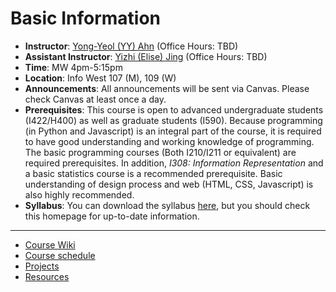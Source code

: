 # Basic Information

- **Instructor**: [Yong-Yeol (YY) Ahn](http://yongyeol.com) (Office Hours: TBD)
- **Assistant Instructor**: [Yizhi (Elise) Jing](http://yzjing.github.io/) (Office Hours: TBD)
- **Time**: MW 4pm-5:15pm
- **Location**: Info West 107 (M), 109 (W)
- **Announcements**: All announcements will be sent via Canvas. Please check Canvas at least once a day. 
- **Prerequisites**: This course is open to advanced undergraduate students (I422/H400) as well as graduate students (I590). Because programming (in Python and Javascript) is an integral part of the course, it is required to have good understanding and working knowledge of programming. The basic programming courses (Both I210/I211 or equivalent) are required prerequisites. In addition, *I308: Information Representation* and a basic statistics course is a recommended prerequisite. Basic understanding of design process and web (HTML, CSS, Javascript) is also highly recommended.
- **Syllabus**: You can download the syllabus [here](http://yongyeol.com/courses/2016F-dviz/syllabus.pdf), but you should check this homepage for up-to-date information. 

----

- [Course Wiki](https://github.com/yy/dviz-course/wiki)
- [Course schedule](https://github.com/yy/dviz-course/wiki/Schedule)
- [Projects](https://github.com/yy/dviz-course/wiki/Projects)
- [Resources](https://github.com/yy/dviz-course/wiki/Resources)
